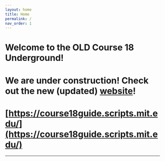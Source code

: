 ```yaml
---
layout: home
title: Home
permalink: /
nav_order: 1
---
```


# Welcome to the **OLD** Course 18 Underground! 
# We are under construction! Check out the new (updated) [website](https://course18guide.scripts.mit.edu/)! 
# [https://course18guide.scripts.mit.edu/](https://course18guide.scripts.mit.edu/)

---


<!--- Our goal is to serve undergrads and faculty in course 18 by compiling and recording detailed student feedback about math classes at MIT.  We hope that students will find this project useful when registering for math subjects and recitation sections, and that faculty will consider the feedback detailed here in planning future terms.**Spring 2023 underground subject evaluations are [now available](/spring2023)!** Please see the [FAQ page](/FAQ) if you have any questions. --->
